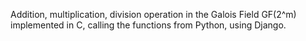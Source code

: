 Addition, multiplication, division operation in the Galois Field GF(2^m) 
implemented in C, calling the functions from Python, using Django.
    

       

